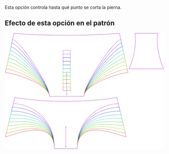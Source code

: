 Esta opción controla hasta qué punto se corta la pierna.


## Efecto de esta opción en el patrón
![Esta imagen muestra el efecto de esta opción superponiendo varias variantes que tienen un valor diferente para esta opción](ursula_legopening_sample.svg "Efecto de esta opción en el patrón")